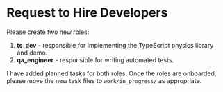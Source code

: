 # Request to Hire Developers

Please create two new roles:
1. **ts_dev** - responsible for implementing the TypeScript physics library and demo.
2. **qa_engineer** - responsible for writing automated tests.

I have added planned tasks for both roles. Once the roles are onboarded, please move the new task files to `work/in_progress/` as appropriate.
